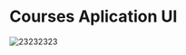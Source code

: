 <h1>Courses Aplication UI</h1>

![23232323](https://github.com/rectering/gareno/assets/124407245/73f037db-b70b-4a5f-af6b-56e896690781)

